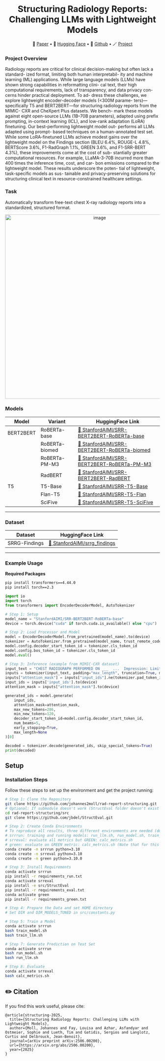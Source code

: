 <!-- markdownlint-disable first-line-h1 -->
<!-- markdownlint-disable html -->

<div align="center">
<h1>
  Structuring Radiology Reports: Challenging LLMs with Lightweight Models
</h1>
</div>

<p align="center">
📝 <a href="https://arxiv.org/abs/2506.00200" target="_blank">Paper</a> • 🤗 <a href="https://huggingface.co/collections/StanfordAIMI/structuring-with-lightweight-models-683e9eb895d42e04112fad88" target="_blank">Hugging Face</a> • 🧩 <a href="https://github.com/jomoll/rad-report-structuring" target="_blank">Github</a> • 🪄 <a href="https://stanford-aimi.github.io/structuring.html" target="_blank">Project</a>
</p>

<div align="center">
</div>

### Project Overview
Radiology reports are critical for clinical
decision-making but often lack a standard-
ized format, limiting both human interpretabil-
ity and machine learning (ML) applications.
While large language models (LLMs) have
shown strong capabilities in reformatting clini-
cal text, their high computational requirements,
lack of transparency, and data privacy con-
cerns hinder practical deployment. To ad-
dress these challenges, we explore lightweight
encoder-decoder models (<300M parame-
ters)—specifically T5 and BERT2BERT—for
structuring radiology reports from the MIMIC-
CXR and CheXpert Plus datasets. We bench-
mark these models against eight open-source
LLMs (1B–70B parameters), adapted using
prefix prompting, in-context learning (ICL),
and low-rank adaptation (LoRA) finetuning.
Our best-performing lightweight model out-
performs all LLMs adapted using prompt-
based techniques on a human-annotated test set.
While some LoRA-finetuned LLMs achieve
modest gains over the lightweight model on
the Findings section (BLEU 6.4%, ROUGE-L
4.8%, BERTScore 3.6%, F1-RadGraph 1.1%,
GREEN 3.6%, and F1-SRR-BERT 4.3%),
these improvements come at the cost of sub-
stantially greater computational resources. For
example, LLaMA-3-70B incurred more than
400 times the inference time, cost, and car-
bon emissions compared to the lightweight
model. These results underscore the poten-
tial of lightweight, task-specific models as sus-
tainable and privacy-preserving solutions for
structuring clinical text in resource-constrained
healthcare settings.

### Task
Automatically transform free-text chest X-ray radiology reports into a standardized, structured format.
<p align="center">
<img width="600" alt="image" src="https://github.com/user-attachments/assets/ff37c096-6376-4535-aceb-9c9d2d095235" />
</p>

### Models
| Model    | Variant      | HuggingFace Link |
|----------|--------------|-------------------|
| BERT2BERT | RoBERTa-base | [🤗 StanfordAIMI/SRR-BERT2BERT-RoBERTa-base](https://huggingface.co/StanfordAIMI/SRR-BERT2BERT-RoBERTa-base) |
|          | RoBERTa-biomed | [🤗 StanfordAIMI/SRR-BERT2BERT-RoBERTa-biomed](https://huggingface.co/StanfordAIMI/SRR-BERT2BERT-RoBERTa-biomed) |
|          | RoBERTa-PM-M3 | [🤗 StanfordAIMI/SRR-BERT2BERT-RoBERTa-PM-M3](https://huggingface.co/StanfordAIMI/SRR-BERT2BERT-RoBERTa-PM-M3) |
|          | RadBERT      | [🤗 StanfordAIMI/SRR-BERT2BERT-RadBERT](https://huggingface.co/StanfordAIMI/SRR-BERT2BERT-RadBERT) |
| T5       | T5-Base      | [🤗 StanfordAIMI/SRR-T5-Base](https://huggingface.co/StanfordAIMI/SRR-T5-Base) |
|          | Flan-T5      | [🤗 StanfordAIMI/SRR-T5-Flan](https://huggingface.co/StanfordAIMI/SRR-StanfordAIMI/SRR-T5-Flan) |
|          | SciFive      | [🤗 StanfordAIMI/SRR-T5-SciFive](https://huggingface.co/StanfordAIMI/SRR-T5-SciFive) |

---

### Dataset

| Dataset       | HuggingFace Link |
| -------------- | ---------------- |
| SRRG-Findings  | [🤗 StanfordAIMI/srrg_findings](https://huggingface.co/datasets/StanfordAIMI/srrg_findings) |

---

### Example Usage
**Required Packages**

```bash
pip install transformers==4.44.0
pip install torch==2.3
```

```python
import io
import torch
from transformers import EncoderDecoderModel, AutoTokenizer

# Step 1: Setup
model_name = "StanfordAIMI/SRR-BERT2BERT-RoBERTa-base"
device = torch.device("cuda" if torch.cuda.is_available() else "cpu")

# Step 2: Load Processor and Model
model = EncoderDecoderModel.from_pretrained(model_name).to(device)
tokenizer = AutoTokenizer.from_pretrained(model_name, trust_remote_code=True, padding_side="right", use_fast=False)
model.config.decoder_start_token_id = tokenizer.cls_token_id
model.config.bos_token_id = tokenizer.cls_token_id
model.eval()

# Step 3: Inference (example from MIMIC-CXR dataset)
input_text = "CHEST RADIOGRAPH PERFORMED ON ___  ...  Impression: Limited exam with small bilateral effusions, cardiomegaly, and possible mild interstitial edema."
inputs = tokenizer(input_text, padding="max_length", truncation=True, max_length=512, return_tensors="pt")
inputs["attention_mask"] = inputs["input_ids"].ne(tokenizer.pad_token_id)
input_ids = inputs['input_ids'].to(device)
attention_mask = inputs["attention_mask"].to(device)

generated_ids = model.generate(
    input_ids,
    attention_mask=attention_mask,
    max_new_tokens=286,
    min_new_tokens=120,
    decoder_start_token_id=model.config.decoder_start_token_id,
    num_beams=5,
    early_stopping=True,
    max_length=None
)[0]

decoded = tokenizer.decode(generated_ids, skip_special_tokens=True)
print(decoded)
```

## Setup

### Installation Steps

Follow these steps to set up the environment and get the project running:

```bash
# Step 1: Clone the Repository
git clone https://github.com/johannes2moll/rad-report-structuring.git
# Optional: If submodule doesn't work (StructEval folder doesn't exist in src), clone submodule
cd rad-report-structuring/src
git clone https://github.com/jbdel/StructEval.git

# Step 2: Create Conda Environments 
# To reproduce all results, three different environments are needed (due to version collisions of green_score, radgraph, and transformers.EncoderDecoder)
# srrrun: training and running models: run_llm.sh, run_model.sh, train_llm.sh, train_model.sh
# srreval: evaluate all metrics but GREEN: calc_metrics.sh
# green: evaluate on GREEN metric: calc_metrics.sh (Note that for this you have to activate the import in src/StructEval/structueval/StructEval.py) and change the parameters in src/calc_metrics.py
conda create -n srrrun python=3.10
conda create -n srreval python=3.10
conda create -n green python=3.10.0

# Step 3: Install Requirements
conda activate srrrun
pip install -r requirements_run.txt
conda activate srreval 
pip install -e src/StructEval
pip install -r requirements_eval.txt
conda activate green
pip install -r requirements_green.txt

# Step 4: Prepare the Data and set HOME directory
# Set DIR and DIR_MODELS_TUNED in src/constants.py

# Step 5: Train a Model
conda activate srrrun
bash train_model.sh
bash train_llm.sh

# Step 7: Generate Prediction on Test Set
conda activate srrrun
bash run_model.sh
bash run_llm.sh

# Step 8: Evaluate
conda activate srreval
bash calc_metrics.sh
```

## ✏️ Citation
If you find this work useful, please cite:

```
@article{structuring-2025,
  title={Structuring Radiology Reports: Challenging LLMs with Lightweight Models},
  author={Moll, Johannes and Fay, Louisa and Azhar, Asfandyar and Ostmeier, Sophie and Lueth, Tim and Gatidis, Sergios and Langlotz, Curtis and Delbrouck, Jean-Benoit},
  journal={arXiv preprint arXiv:2506.00200},
  url={https://arxiv.org/abs/2506.00200},
  year={2025}
}

```
